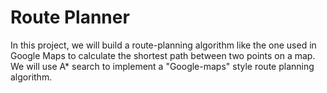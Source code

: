 # Route Planner
In this project, we will build a route-planning algorithm 
like the one used in Google Maps to calculate the shortest path between two points on a map.
We will use A* search to implement a "Google-maps" style route planning algorithm.
